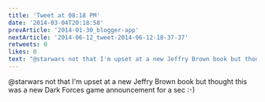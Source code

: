 ```yaml
---
title: 'Tweet at 08:18 PM'
date: '2014-03-04T20:18:58'
prevArticle: '2014-01-30_blogger-app'
nextArticle: '2014-06-12_tweet-2014-06-12-18-37-37'
retweets: 0
likes: 0
text: "@starwars not that I'm upset at a new Jeffry Brown book but thought this was a new Dark Forces game announcement for a sec :-)"
---
```

@starwars not that I'm upset at a new Jeffry Brown book but thought this was a new Dark Forces game announcement for a sec :-)